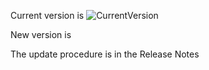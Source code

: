Current version is ![CurrentVersion](https://github.com/Pomona-ITS/hpc/blob/master/design/data_management/Screen%20Shot%202018-09-18%20at%202.19.39%20PM.png)

New version is 

The update procedure is in the Release Notes

